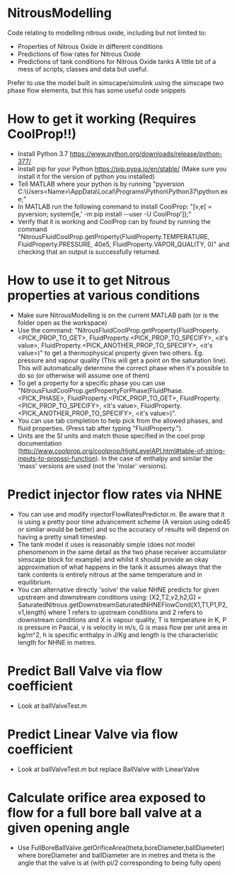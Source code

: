 # NitrousModelling
Code relating to modelling nitrous oxide, including but not limited to:
- Properties of Nitrous Oxide in different conditions
- Predictions of flow rates for Nitrous Oxide
- Predictions of tank conditions for Nitrous Oxide tanks
A little bit of a mess of scripts, classes and data but useful.

Prefer to use the model built in simscape/simulink using the simscape two phase flow elements, but this has some useful code snippets

# How to get it working (Requires CoolProp!!)
- Install Python 3.7 https://www.python.org/downloads/release/python-377/
- Install pip for your Python https://pip.pypa.io/en/stable/ (Make sure you install it for the version of python you installed)
- Tell MATLAB where your python is by running "pyversion C:\Users\<Name>\AppData\Local\Programs\Python\Python37\python.exe;"
- In MATLAB run the following command to install CoolProp: "[v,e] = pyversion; system([e,' -m pip install --user -U CoolProp']);"
- Verify that it is working and CoolProp can by found by running the command "NitrousFluidCoolProp.getProperty(FluidProperty.TEMPERATURE, FluidProperty.PRESSURE, 40e5, FluidProperty.VAPOR_QUALITY, 0)" and checking that an output is successfully returned.

# How to use it to get Nitrous properties at various conditions
- Make sure NitrousModelling is on the current MATLAB path (or is the folder open as the workspace)
- Use the command: "NitrousFluidCoolProp.getProperty(FluidProperty.<PICK_PROP_TO_GET>, FluidProperty.<PICK_PROP_TO_SPECIFY>, <it's value>, FluidProperty.<PICK_ANOTHER_PROP_TO_SPECIFY>, <it's value>)" to get a thermophysical property given two others. Eg. pressure and vapour quality (This will get a point on the saturation line). This will automatically determine the correct phase when it's possible to do so (or otherwise will assume one of them)
- To get a property for a specific phase you can use "NitrousFluidCoolProp.getPropertyForPhase(FluidPhase.<PICK_PHASE>, FluidProperty.<PICK_PROP_TO_GET>, FluidProperty.<PICK_PROP_TO_SPECIFY>, <it's value>, FluidProperty.<PICK_ANOTHER_PROP_TO_SPECIFY>, <it's value>)".
- You can use tab completion to help pick from the allowed phases, and fluid properties. (Press tab after typing "FluidProperty.").
- Units are the SI units and match those specified in the cool prop documentation (http://www.coolprop.org/coolprop/HighLevelAPI.html#table-of-string-inputs-to-propssi-function). In the case of enthalpy and similar the 'mass' versions are used (not the 'molar' versions).

# Predict injector flow rates via NHNE
- You can use and modify injectorFlowRatesPredictor.m. Be aware that it is using a pretty poor time advancement scheme (A version using ode45 or similar would be better) and so the accuracy of results will depend on having a pretty small timestep.
- The tank model it uses is reasonably simple (does not model phenomenom in the same detail as the two phase receiver accumulator simscape block for example) and whilst it should provide an okay approximation of what happens in the tank it assumes always that the tank contents is entirely nitrous at the same temperature and in equilibrium.
- You can alternative directly 'solve' the value NHNE predicts for given upstream and downstream conditions using:
[X2,T2,v2,h2,G] = SaturatedNitrous.getDownstreamSaturatedNHNEFlowCond(X1,T1,P1,P2,v1,length)
where 1 refers to upstream conditions and 2 refers to downstream conditions and X is vapour quality, T is temperature in K, P is pressure in Pascal, v is velocity in m/s, G is mass flow per unit area in kg/m^2, h is specific enthalpy in J/Kg and length is the characteristic length for NHNE in metres.

# Predict Ball Valve via flow coefficient
- Look at ballValveTest.m

# Predict Linear Valve via flow coefficient
- Look at ballValveTest.m but replace BallValve with LinearValve

# Calculate orifice area exposed to flow for a full bore ball valve at a given opening angle
- Use FullBoreBallValve.getOrificeArea(theta,boreDiameter,ballDiameter) where boreDiameter and ballDiameter are in metres and theta is the angle that the valve is at (with pi/2 corresponding to being fully open)
